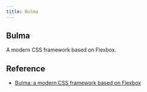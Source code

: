 ```yaml
---
title: Bulma
---
```


## Bulma
A modern CSS framework based on Flexbox.


## Reference
* [Bulma: a modern CSS framework based on Flexbox](http://bulma.io/)
